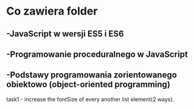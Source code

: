 # Co zawiera folder
## -JavaScript w wersji ES5 i ES6
## -Programowanie proceduralnego w JavaScript
## -Podstawy programowania zorientowanego obiektowo (object-oriented programming)

task1 - increase the fontSize of every another list element(2 ways).
  
